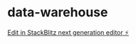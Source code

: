 # data-warehouse

[Edit in StackBlitz next generation editor ⚡️](https://stackblitz.com/~/github.com/Bumblebig/data-warehouse)